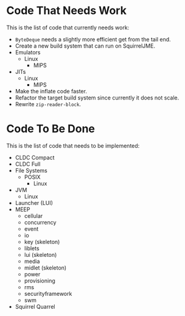 # Code That Needs Work

This is the list of code that currently needs work:

 * `ByteDeque` needs a slightly more efficient get from the tail end.
 * Create a new build system that can run on SquirrelJME.
 * Emulators
   * Linux
     * MIPS
 * JITs
   * Linux
     * MIPS
 * Make the inflate code faster.
 * Refactor the target build system since currently it does not scale.
 * Rewrite `zip-reader-block`.

# Code To Be Done

This is the list of code that needs to be implemented:

 * CLDC Compact
 * CLDC Full
 * File Systems
   * POSIX
     * Linux
 * JVM
   * Linux
 * Launcher (LUI)
 * MEEP
   * cellular
   * concurrency
   * event
   * io
   * key (skeleton)
   * liblets
   * lui (skeleton)
   * media
   * midlet (skeleton)
   * power
   * provisioning
   * rms
   * securityframework
   * swm
 * Squirrel Quarrel


